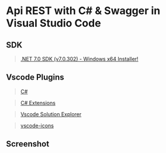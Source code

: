 # Api REST with C# & Swagger in Visual Studio Code

## SDK

> [.NET 7.0 SDK (v7.0.302) - Windows x64 Installer!](https://download.visualstudio.microsoft.com/download/pr/974313ac-3d89-4c51-a6e8-338d864cf907/6ed5d4933878cada1b194dd1084a7e12/dotnet-sdk-7.0.302-win-x64.exe)

## Vscode Plugins

> [C#](https://marketplace.visualstudio.com/items?itemName=ms-dotnettools.csharp)

> [C# Extensions](https://marketplace.visualstudio.com/items?itemName=kreativ-software.csharpextensions)

> [Vscode Solution Explorer](https://marketplace.visualstudio.com/items?itemName=fernandoescolar.vscode-solution-explorer)

> [vscode-icons](https://marketplace.visualstudio.com/items?itemName=vscode-icons-team.vscode-icons)

## Screenshot
